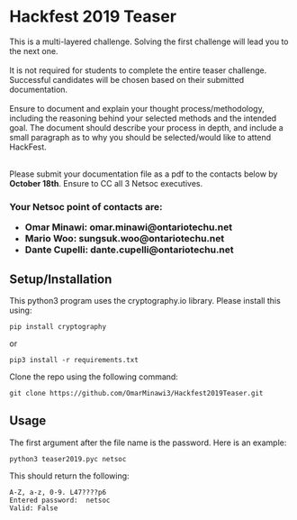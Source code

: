 <h1>Hackfest 2019 Teaser</h1>
This is a multi-layered challenge. Solving the first challenge will lead you to the next one.
<br><br>
It is not required for students to complete the entire teaser challenge. Successful candidates will be chosen based on their submitted documentation.<br><br>Ensure to document and explain your thought process/methodology, including the reasoning behind your selected methods and the intended goal. The document should describe your process in depth, and include a small paragraph as to why you should be selected/would like to attend HackFest.<br><br>

Please submit your documentation file as a pdf to the contacts below by <b>October 18th</b>. Ensure to CC all 3 Netsoc executives. 

<h3>Your Netsoc point of contacts are:
  <ul>
  <li>Omar Minawi: omar.minawi@ontariotechu.net</li>
  <li>Mario Woo: sungsuk.woo@ontariotechu.net</li>
  <li>Dante Cupelli: dante.cupelli@ontariotechu.net</li>
  </ul>
  </h3>  


<h2>Setup/Installation</h2>

This python3 program uses the cryptography.io library. Please install this using:
  ```
  pip install cryptography
  ```
  or
  ```
  pip3 install -r requirements.txt
  ```
Clone the repo using the following command:
  ```
  git clone https://github.com/OmarMinawi3/Hackfest2019Teaser.git
  ```

<h2>Usage</h2>

The first argument after the file name is the password. Here is an example:
```
python3 teaser2019.pyc netsoc
```
This should return the following:
```
A-Z, a-z, 0-9. L47????p6
Entered password:  netsoc
Valid: False
```

